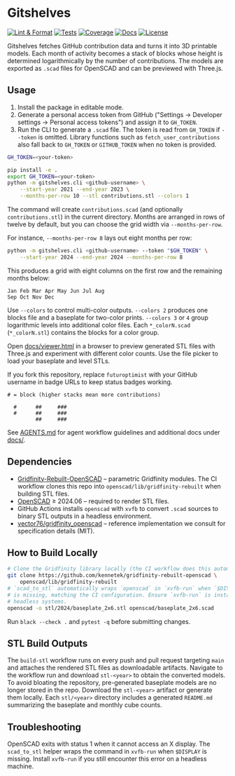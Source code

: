 # Gitshelves

[![Lint & Format](https://img.shields.io/github/actions/workflow/status/futuroptimist/gitshelves/.github/workflows/01-lint-format.yml?label=lint%20%26%20format)](https://github.com/futuroptimist/gitshelves/actions/workflows/01-lint-format.yml)
[![Tests](https://img.shields.io/github/actions/workflow/status/futuroptimist/gitshelves/.github/workflows/02-tests.yml?label=tests)](https://github.com/futuroptimist/gitshelves/actions/workflows/02-tests.yml)
[![Coverage](https://codecov.io/gh/futuroptimist/gitshelves/branch/main/graph/badge.svg)](https://codecov.io/gh/futuroptimist/gitshelves)
[![Docs](https://img.shields.io/github/actions/workflow/status/futuroptimist/gitshelves/.github/workflows/03-docs.yml?label=docs)](https://github.com/futuroptimist/gitshelves/actions/workflows/03-docs.yml)
[![License](https://img.shields.io/github/license/futuroptimist/gitshelves)](LICENSE)

Gitshelves fetches GitHub contribution data and turns it into 3D printable models. Each month of activity becomes a stack of blocks whose height is determined logarithmically by the number of contributions. The models are exported as `.scad` files for OpenSCAD and can be previewed with Three.js.

## Usage

1. Install the package in editable mode.
2. Generate a personal access token from GitHub ("Settings → Developer settings →
   Personal access tokens") and assign it to `GH_TOKEN`.
3. Run the CLI to generate a `.scad` file. The token is read from `GH_TOKEN`
   if `--token` is omitted. Library functions such as
   `fetch_user_contributions` also fall back to `GH_TOKEN` or `GITHUB_TOKEN`
   when no token is provided.

```bash
GH_TOKEN=<your-token>
```

```bash
pip install -e .
export GH_TOKEN=<your-token>
python -m gitshelves.cli <github-username> \
    --start-year 2021 --end-year 2023 \
    --months-per-row 10 --stl contributions.stl --colors 1
```

The command will create `contributions.scad` (and optionally `contributions.stl`) in the current directory. Months are arranged in rows of twelve by default, but you can choose the grid width via `--months-per-row`.

For instance, `--months-per-row 8` lays out eight months per row:

```bash
python -m gitshelves.cli <github-username> --token "$GH_TOKEN" \
    --start-year 2024 --end-year 2024 --months-per-row 8
```

This produces a grid with eight columns on the first row and the remaining months below:

```
Jan Feb Mar Apr May Jun Jul Aug
Sep Oct Nov Dec
```

Use `--colors` to control multi-color outputs. `--colors 2` produces one blocks file and a baseplate for two-color prints. `--colors 3` or `4` group logarithmic levels into additional color files. Each `*_colorN.scad` (`*_colorN.stl`) contains the blocks for a color group.

Open [docs/viewer.html](docs/viewer.html) in a browser to preview generated STL files with
Three.js and experiment with different color counts.
Use the file picker to load your baseplate and level STLs.

If you fork this repository, replace `futuroptimist` with your GitHub username in badge URLs to keep status badges working.

```
# = block (higher stacks mean more contributions)

  #      ##     ###
  #      ##     ###
         ##     ###
```

See [AGENTS.md](AGENTS.md) for agent workflow guidelines and additional docs under [docs/](docs/).

## Dependencies

 - [Gridfinity-Rebuilt-OpenSCAD](https://github.com/kennetek/gridfinity-rebuilt-openscad) – parametric Gridfinity modules. The CI workflow clones this repo into `openscad/lib/gridfinity-rebuilt` when building STL files.
- [OpenSCAD](https://openscad.org/) ≥ 2024.06 – required to render STL files.
- GitHub Actions installs `openscad` with `xvfb` to convert `.scad` sources to binary STL outputs in a headless environment.
- [vector76/gridfinity_openscad](https://github.com/vector76/gridfinity_openscad) – reference implementation we consult for specification details (MIT).

## How to Build Locally

```bash
# Clone the Gridfinity library locally (the CI workflow does this automatically)
git clone https://github.com/kennetek/gridfinity-rebuilt-openscad \
    openscad/lib/gridfinity-rebuilt
# `scad_to_stl` automatically wraps `openscad` in `xvfb-run` when `$DISPLAY`
# is missing, matching the CI configuration. Ensure `xvfb-run` is installed on
# headless systems.
openscad -o stl/2024/baseplate_2x6.stl openscad/baseplate_2x6.scad
```

Run `black --check .` and `pytest -q` before submitting changes.

## STL Build Outputs

The `build-stl` workflow runs on every push and pull request targeting `main`
and attaches the rendered STL files as downloadable artifacts. Navigate to the
workflow run and download `stl-<year>` to obtain the converted models.
To avoid bloating the repository, pre-generated baseplate models are no longer stored in the repo. Download the `stl-<year>` artifact or generate them locally.
Each `stl/<year>` directory includes a generated `README.md` summarizing the baseplate and monthly cube counts.
## Troubleshooting

OpenSCAD exits with status 1 when it cannot access an X display. The
`scad_to_stl` helper wraps the command in `xvfb-run` when `$DISPLAY` is
missing. Install `xvfb-run` if you still encounter this error on a headless
machine.
